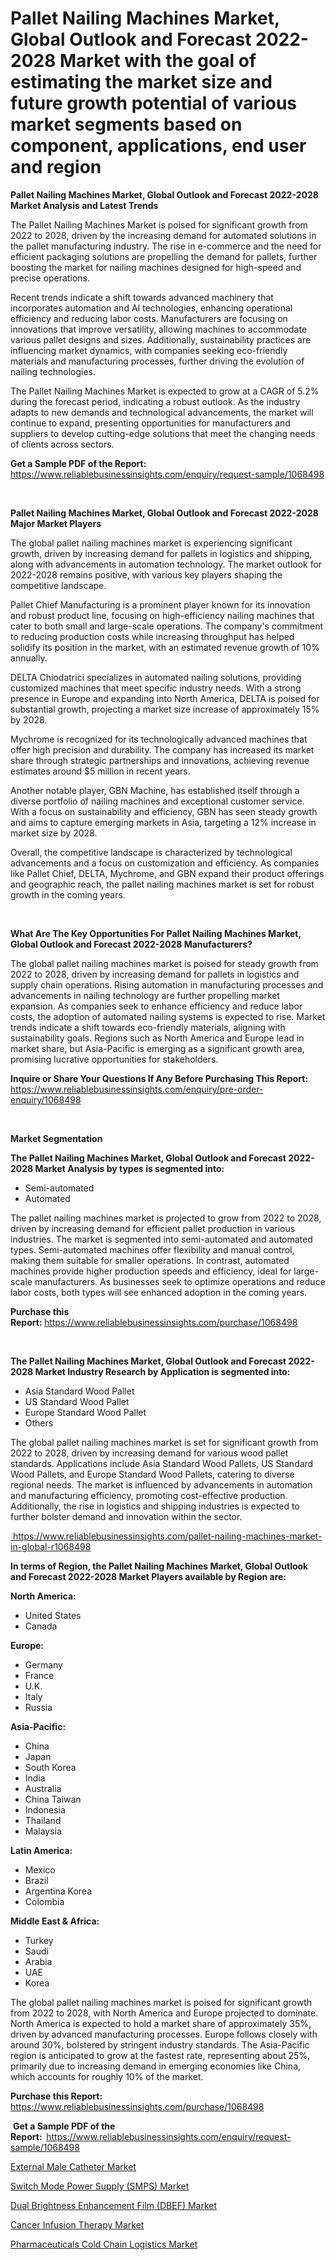 <p><h1>Pallet Nailing Machines Market, Global Outlook and Forecast 2022-2028 Market with the goal of estimating the market size and future growth potential of various market segments based on component, applications, end user and region</h1></p><p><strong>Pallet Nailing Machines Market, Global Outlook and Forecast 2022-2028 Market Analysis and Latest Trends</strong></p>
<p><p>The Pallet Nailing Machines Market is poised for significant growth from 2022 to 2028, driven by the increasing demand for automated solutions in the pallet manufacturing industry. The rise in e-commerce and the need for efficient packaging solutions are propelling the demand for pallets, further boosting the market for nailing machines designed for high-speed and precise operations.</p><p>Recent trends indicate a shift towards advanced machinery that incorporates automation and AI technologies, enhancing operational efficiency and reducing labor costs. Manufacturers are focusing on innovations that improve versatility, allowing machines to accommodate various pallet designs and sizes. Additionally, sustainability practices are influencing market dynamics, with companies seeking eco-friendly materials and manufacturing processes, further driving the evolution of nailing technologies.</p><p>The Pallet Nailing Machines Market is expected to grow at a CAGR of 5.2% during the forecast period, indicating a robust outlook. As the industry adapts to new demands and technological advancements, the market will continue to expand, presenting opportunities for manufacturers and suppliers to develop cutting-edge solutions that meet the changing needs of clients across sectors.</p></p>
<p><strong>Get a Sample PDF of the Report:&nbsp;</strong> <a href="https://www.reliablebusinessinsights.com/enquiry/request-sample/1068498">https://www.reliablebusinessinsights.com/enquiry/request-sample/1068498</a></p>
<p>&nbsp;</p>
<p><strong>Pallet Nailing Machines Market, Global Outlook and Forecast 2022-2028 Major Market Players</strong></p>
<p><p>The global pallet nailing machines market is experiencing significant growth, driven by increasing demand for pallets in logistics and shipping, along with advancements in automation technology. The market outlook for 2022-2028 remains positive, with various key players shaping the competitive landscape.</p><p>Pallet Chief Manufacturing is a prominent player known for its innovation and robust product line, focusing on high-efficiency nailing machines that cater to both small and large-scale operations. The company's commitment to reducing production costs while increasing throughput has helped solidify its position in the market, with an estimated revenue growth of 10% annually.</p><p>DELTA Chiodatrici specializes in automated nailing solutions, providing customized machines that meet specific industry needs. With a strong presence in Europe and expanding into North America, DELTA is poised for substantial growth, projecting a market size increase of approximately 15% by 2028.</p><p>Mychrome is recognized for its technologically advanced machines that offer high precision and durability. The company has increased its market share through strategic partnerships and innovations, achieving revenue estimates around $5 million in recent years.</p><p>Another notable player, GBN Machine, has established itself through a diverse portfolio of nailing machines and exceptional customer service. With a focus on sustainability and efficiency, GBN has seen steady growth and aims to capture emerging markets in Asia, targeting a 12% increase in market size by 2028.</p><p>Overall, the competitive landscape is characterized by technological advancements and a focus on customization and efficiency. As companies like Pallet Chief, DELTA, Mychrome, and GBN expand their product offerings and geographic reach, the pallet nailing machines market is set for robust growth in the coming years.</p></p>
<p>&nbsp;</p>
<p><strong>What Are The Key Opportunities For Pallet Nailing Machines Market, Global Outlook and Forecast 2022-2028 Manufacturers?</strong></p>
<p><p>The global pallet nailing machines market is poised for steady growth from 2022 to 2028, driven by increasing demand for pallets in logistics and supply chain operations. Rising automation in manufacturing processes and advancements in nailing technology are further propelling market expansion. As companies seek to enhance efficiency and reduce labor costs, the adoption of automated nailing systems is expected to rise. Market trends indicate a shift towards eco-friendly materials, aligning with sustainability goals. Regions such as North America and Europe lead in market share, but Asia-Pacific is emerging as a significant growth area, promising lucrative opportunities for stakeholders.</p></p>
<p><strong>Inquire or Share Your Questions If Any Before Purchasing This Report:</strong> <a href="https://www.reliablebusinessinsights.com/enquiry/pre-order-enquiry/1068498">https://www.reliablebusinessinsights.com/enquiry/pre-order-enquiry/1068498</a></p>
<p>&nbsp;</p>
<p><strong>Market Segmentation</strong></p>
<p><strong>The Pallet Nailing Machines Market, Global Outlook and Forecast 2022-2028 Market Analysis by types is segmented into:</strong></p>
<p><ul><li>Semi-automated</li><li>Automated</li></ul></p>
<p><p>The pallet nailing machines market is projected to grow from 2022 to 2028, driven by increasing demand for efficient pallet production in various industries. The market is segmented into semi-automated and automated types. Semi-automated machines offer flexibility and manual control, making them suitable for smaller operations. In contrast, automated machines provide higher production speeds and efficiency, ideal for large-scale manufacturers. As businesses seek to optimize operations and reduce labor costs, both types will see enhanced adoption in the coming years.</p></p>
<p><strong>Purchase this Report:&nbsp;</strong><a href="https://www.reliablebusinessinsights.com/purchase/1068498">https://www.reliablebusinessinsights.com/purchase/1068498</a></p>
<p>&nbsp;</p>
<p><strong>The Pallet Nailing Machines Market, Global Outlook and Forecast 2022-2028 Market Industry Research by Application is segmented into:</strong></p>
<p><ul><li>Asia Standard Wood Pallet</li><li>US Standard Wood Pallet</li><li>Europe Standard Wood Pallet</li><li>Others</li></ul></p>
<p><p>The global pallet nailing machines market is set for significant growth from 2022 to 2028, driven by increasing demand for various wood pallet standards. Applications include Asia Standard Wood Pallets, US Standard Wood Pallets, and Europe Standard Wood Pallets, catering to diverse regional needs. The market is influenced by advancements in automation and manufacturing efficiency, promoting cost-effective production. Additionally, the rise in logistics and shipping industries is expected to further bolster demand and innovation within the sector.</p></p>
<p><a href="https://www.reliablebusinessinsights.com/pallet-nailing-machines-market-in-global-r1068498">&nbsp;https://www.reliablebusinessinsights.com/pallet-nailing-machines-market-in-global-r1068498</a></p>
<p><strong>In terms of Region, the Pallet Nailing Machines Market, Global Outlook and Forecast 2022-2028 Market Players available by Region are:</strong></p>
<p>
    <p> <strong> North America: </strong>
        <ul>
            <li>United States</li>
            <li>Canada</li>
        </ul>
        </p> 
    <p> <strong> Europe: </strong>
        <ul>
            <li>Germany</li>
            <li>France</li>
            <li>U.K.</li>
            <li>Italy</li>
            <li>Russia</li>
        </ul>
        </p> 
    <p> <strong> Asia-Pacific: </strong>
        <ul>
            <li>China</li>
            <li>Japan</li>
            <li>South Korea</li>
            <li>India</li>
            <li>Australia</li>
            <li>China Taiwan</li>
            <li>Indonesia</li>
            <li>Thailand</li>
            <li>Malaysia</li>
        </ul>
        </p> 
    <p> <strong> Latin America: </strong>
        <ul>
            <li>Mexico</li>
            <li>Brazil</li>
            <li>Argentina Korea</li>
            <li>Colombia</li>
        </ul>
        </p> 
    <p> <strong> Middle East & Africa: </strong>
        <ul>
            <li>Turkey</li>
            <li>Saudi</li>
            <li>Arabia</li>
            <li>UAE</li>
            <li>Korea</li>
        </ul>
    </p>
    </p>
<p><p>The global pallet nailing machines market is poised for significant growth from 2022 to 2028, with North America and Europe projected to dominate. North America is expected to hold a market share of approximately 35%, driven by advanced manufacturing processes. Europe follows closely with around 30%, bolstered by stringent industry standards. The Asia-Pacific region is anticipated to grow at the fastest rate, representing about 25%, primarily due to increasing demand in emerging economies like China, which accounts for roughly 10% of the market.</p></p>
<p><strong>Purchase this Report: </strong><a href="https://www.reliablebusinessinsights.com/purchase/1068498">https://www.reliablebusinessinsights.com/purchase/1068498</a></p>
<p>&nbsp;<strong>Get a Sample PDF of the Report:&nbsp;&nbsp;</strong><a href="https://www.reliablebusinessinsights.com/enquiry/request-sample/1068498">https://www.reliablebusinessinsights.com/enquiry/request-sample/1068498</a></p>
<p><strong></strong></p>
<p><p><a href="https://www.linkedin.com/pulse/deep-dive-external-male-catheter-market-itstrends-fusue?trackingId=buEwFrpBRpibLKUB2yOjng%3D%3D">External Male Catheter Market</a></p><p><a href="https://medium.com/@thadnader_5170/insights-into-switch-mode-power-supply-smps-market-share-and-competitive-landscape-for-period-ccfec1f7ea62">Switch Mode Power Supply (SMPS) Market</a></p><p><a href="https://medium.com/@thadnader_5170/global-dual-brightness-enhancement-film-dbef-market-size-and-market-trends-analysis-by-regional-875d93da18ea">Dual Brightness Enhancement Film (DBEF) Market</a></p><p><a href="https://www.linkedin.com/pulse/cancer-infusion-therapy-market-indicators-size-regional-mxqee?trackingId=%2FrKHQHmLQA6fEKvSNcUq4A%3D%3D">Cancer Infusion Therapy Market</a></p><p><a href="https://issuu.com/reportprime-2/docs/pharmaceuticals-cold-chain-logistic_3da6780a443533">Pharmaceuticals Cold Chain Logistics Market</a></p></p>